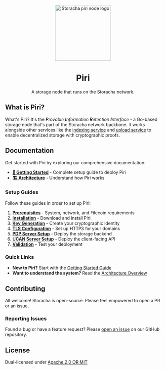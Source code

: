 <div align="center">
  <img src="https://w3s.link/ipfs/bafybeidgd53ksarusewxkmf54ojnrmhneamtcvpqa7n7mi73k6hc7qlwym/centipede.png" alt="Storacha piri node logo" width="180" />
  <h1>Piri</h1>
  <p>A storage node that runs on the Storacha network.</p>
</div>

## What is Piri?

What's Piri? It's the _**P**rovable **I**nformation **R**etention **I**nterface_ - a Go-based storage node that's part of the Storacha network backbone. It works alongside other services like the [indexing service](https://github.com/storacha/indexing-service) and [upload service](https://github.com/storacha/upload-service) to enable decentralized storage with cryptographic proofs.

## Documentation

Get started with Piri by exploring our comprehensive documentation:

- **[🚀 Getting Started](./docs/getting-started.md)** - Complete setup guide to deploy Piri
- **[🏗️ Architecture](./docs/architecture.md)** - Understand how Piri works

### Setup Guides

Follow these guides in order to set up Piri:

1. **[Prerequisites](./docs/setup/prerequisites.md)** - System, network, and Filecoin requirements
2. **[Installation](./docs/setup/installation.md)** - Download and install Piri
3. **[Key Generation](./docs/setup/key-generation.md)** - Create your cryptographic identity
4. **[TLS Configuration](./docs/setup/tls-termination.md)** - Set up HTTPS for your domains
5. **[PDP Server Setup](./docs/guides/pdp-server.md)** - Deploy the storage backend
6. **[UCAN Server Setup](./docs/guides/ucan-server.md)** - Deploy the client-facing API
7. **[Validation](./docs/setup/validation.md)** - Test your deployment

### Quick Links

- **New to Piri?** Start with the [Getting Started Guide](./docs/getting-started.md)
- **Want to understand the system?** Read the [Architecture Overview](./docs/architecture.md)

## Contributing

All welcome! Storacha is open-source. Please feel empowered to open a PR or an issue.

### Reporting Issues

Found a bug or have a feature request? Please [open an issue](https://github.com/storacha/piri/issues) on our GitHub repository.

## License

Dual-licensed under [Apache 2.0 OR MIT](LICENSE.md)